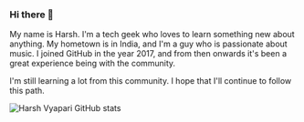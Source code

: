 ### Hi there 👋

My name is Harsh. I'm a tech geek who loves to learn something new about anything. My hometown is in India, and I'm a guy who is passionate about music. I joined GitHub in the year 2017, and from then onwards it's been a great experience being with the community.

I'm still learning a lot from this community. I hope that I'll continue to follow this path.

![Harsh Vyapari GitHub stats](https://github-readme-stats.vercel.app/api?username=harshv1741&show_icons=true)

<!--
**harshv1741/harshv1741** is a ✨ _special_ ✨ repository because its `README.md` (this file) appears on your GitHub profile.

Here are some ideas to get you started:

- 🔭 I’m currently working on ...
- 🌱 I’m currently learning ...
- 👯 I’m looking to collaborate on ...
- 🤔 I’m looking for help with ...
- 💬 Ask me about ...
- 📫 How to reach me: ...
- 😄 Pronouns: ...
- ⚡ Fun fact: ...
-->
